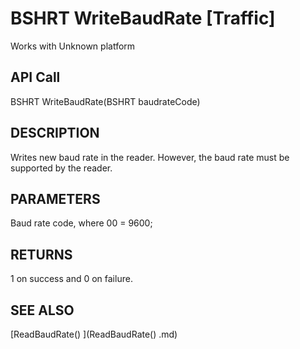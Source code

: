 # BSHRT WriteBaudRate [Traffic]

Works with Unknown platform

## API Call
BSHRT WriteBaudRate(BSHRT baudrateCode)
## DESCRIPTION
Writes new baud rate in the reader. However, the baud rate must be supported by the reader.

## PARAMETERS
Baud rate code, where 00 = 9600;

## RETURNS
1 on success and 0 on failure.

## SEE ALSO
[ReadBaudRate() ](ReadBaudRate() .md)
